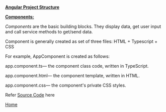 
<p><span style="text-decoration: underline;"><strong>Angular Project Structure</strong></span></p>
<p><span style="text-decoration: underline;"><strong>Components:</strong></span></p>
<p><em>Components</em>&nbsp;are the basic building blocks. They display data, get user input and call service methods to get/send data.</p>
<p>Component is generally created as set of three files: HTML + Typescript + CSS</p>
<p>For example, AppComponent is created as follows:</p>
<p>app.component.ts&mdash; the component class code, written in TypeScript.</p>
<p>app.component.html&mdash; the component template, written in HTML.</p>
<p>app.component.css&mdash; the component's private CSS styles.</p>

<p>Refer <a href="https://github.com/ibabuashok/FrontEnd/tree/master/src/angular/tutorial/angular-getting-started/my-app/src/app" target="_blank">Source Code</a> here</p>

<a href="../../">Home</a>
